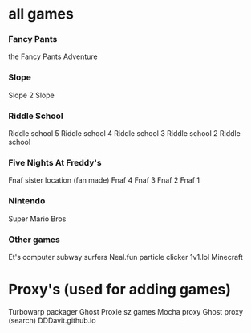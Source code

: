# all games

### Fancy Pants

the Fancy Pants Adventure

### Slope

Slope 2 Slope

### Riddle School

Riddle school 5 Riddle school 4 Riddle school 3 Riddle school 2 Riddle school

### Five Nights At Freddy's

Fnaf sister location (fan made) Fnaf 4 Fnaf 3 Fnaf 2 Fnaf 1

### Nintendo

Super Mario Bros

### Other games

Et's computer subway surfers Neal.fun particle clicker 1v1.lol Minecraft

# Proxy's (used for adding games)

Turbowarp packager Ghost Proxie sz games Mocha proxy Ghost proxy (search) DDDavit.github.io
